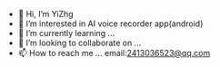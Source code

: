- 👋 Hi, I’m YiZhg
- 👀 I’m interested in AI voice recorder app(android)
- 🌱 I’m currently learning ...
- 💞️ I’m looking to collaborate on ...
- 📫 How to reach me ... email:2413036523@qq.com

<!---
YiZhg/YiZhg is a ✨ special ✨ repository because its `README.md` (this file) appears on your GitHub profile.
You can click the Preview link to take a look at your changes.
--->
